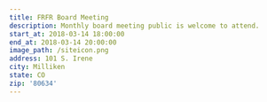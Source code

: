 ```yaml
---
title: FRFR Board Meeting
description: Monthly board meeting public is welcome to attend.
start_at: 2018-03-14 18:00:00
end_at: 2018-03-14 20:00:00
image_path: /siteicon.png
address: 101 S. Irene
city: Milliken
state: CO
zip: '80634'
---
```


